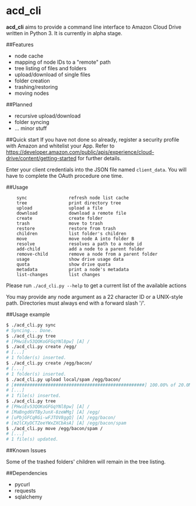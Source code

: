 acd_cli
=======

**acd_cli** aims to provide a command line interface to Amazon Cloud Drive written in Python 3. It is currently in alpha stage.

##Features

 * node cache
 * mapping of node IDs to a "remote" path
 * tree listing of files and folders
 * upload/download of single files 
 * folder creation
 * trashing/restoring
 * moving nodes

##Planned

 * recursive upload/download
 * folder syncing
 * ... minor stuff

##Quick start
If you have not done so already, register a security profile with Amazon and whitelist your App. Refer to https://developer.amazon.com/public/apis/experience/cloud-drive/content/getting-started for further details.

Enter your client credentials into the JSON file named `client_data`. You will have to complete the OAuth procedure one time.

##Usage


```
    sync                refresh node list cache
    tree                print directory tree
    upload              upload a file
    download            download a remote file
    create              create folder
    trash               move to trash
    restore             restore from trash
    children            list folder's children
    move                move node A into folder B
    resolve             resolves a path to a node id
    add-child           add a node to a parent folder
    remove-child        remove a node from a parent folder
    usage               show drive usage data
    quota               show drive quota
    metadata            print a node's metadata
    list-changes        list changes
```

Please run ```./acd_cli.py --help``` to get a current list of the available actions

You may provide any node argument as a 22 character ID or a UNIX-style path. Directories must always end with a forward slash '/'. 

##Usage example

```bash
$ ./acd_cli.py sync
# Syncing... Done.
$ ./acd_cli.py tree
# [PHwiEv53QOKoGFGqYNl8pw] [A] /
$ ./acd_cli.py create /egg/
# [...]
# 1 folder(s) inserted.
$ ./acd_cli.py create /egg/bacon/
# [...]
# 1 folder(s) inserted.
$ ./acd_cli.py upload local/spam /egg/bacon/
# [##################################################] 100.00% of 20.0MiB
# [...]
# 1 file(s) inserted.
$ ./acd_cli.py tree
# [PHwiEv53QOKoGFGqYNl8pw] [A] /
# [MaBngd6VTByJunX-8zeWMg] [A] /egg/
# [uPbjGFCqRGi-wFJTOV8ggQ] [A] /egg/bacon/
# [m2lCXyDCTZeeYWxZXCbAsA] [A] /egg/bacon/spam
$ ./acd_cli.py move /egg/bacon/spam /
# [...]
# 1 file(s) updated.
```

##Known Issues

Some of the trashed folders' children will remain in the tree listing.

##Dependencies
* pycurl
* requests
* sqlalchemy